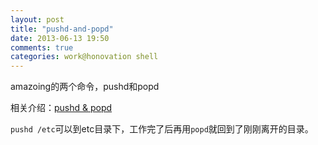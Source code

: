 ```yaml
---
layout: post
title: "pushd-and-popd"
date: 2013-06-13 19:50
comments: true
categories: work@honovation shell
---
```


amazoing的两个命令，pushd和popd

相关介绍：[pushd & popd](http://en.wikipedia.org/wiki/Pushd_and_popd)

`pushd /etc`可以到etc目录下，工作完了后再用`popd`就回到了刚刚离开的目录。
